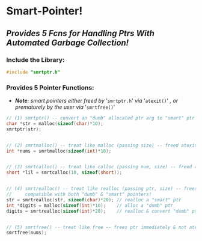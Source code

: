 # Smart-Pointer!
## _Provides 5 Fcns for Handling Ptrs With Automated Garbage Collection!_

### Include the Library:
```c
#include "smrtptr.h"
```

### Provides 5 Pointer Functions:
* _**Note**: smart pointers either freed by_ '`smrtptr.h`' _via_ '`atexit()`' _, or prematurely by the user via_ '`smrtfree()`'
```c
// (1) smrtptr() -- convert an "dumb" allocated ptr arg to "smart" ptr -- freed atexit
char *str = malloc(sizeof(char)*10);
smrtptr(str);


// (2) smrtmalloc() -- treat like malloc (passing size) -- freed atexit
int *nums = smrtmalloc(sizeof(int)*10);


// (3) smrtcalloc() -- treat like calloc (passing num, size) -- freed atexit
short *lil = smrtcalloc(10, sizeof(short));


// (4) smrtrealloc() -- treat like realloc (passing ptr, size) -- freed atexit
//     compatible with both "dumb" & "smart" pointers!
str = smrtrealloc(str, sizeof(char)*20); // realloc a "smart" ptr
int *digits = malloc(sizeof(int)*10);    // alloc a "dumb" ptr
digits = smrtrealloc(sizeof(int)*20);    // realloc & convert "dumb" ptr to "smart" ptr


// (5) smrtfree() -- treat like free -- frees ptr immediately & not atexit
smrtfree(nums);
```
